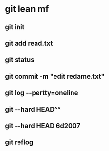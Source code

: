 # git lean mf

## git  init
## git add read.txt
## git status
## git commit -m "edit redame.txt"
## git log --pertty=oneline
## git --hard HEAD^^
## git --hard HEAD 6d2007
## git reflog